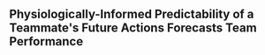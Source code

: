 ## Physiologically-Informed Predictability of a Teammate's Future Actions Forecasts Team Performance

